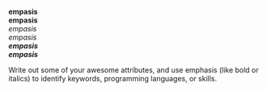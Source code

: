 **empasis**  
__empasis__  
*empasis*  
_empasis_  
__*empasis*__  
___empasis___

Write out some of your awesome attributes, and use emphasis (like bold or italics) to identify keywords, programming languages, or skills. 
